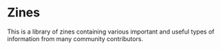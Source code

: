 # Zines
This is a library of zines containing various important and useful types of information from many community contributors.
